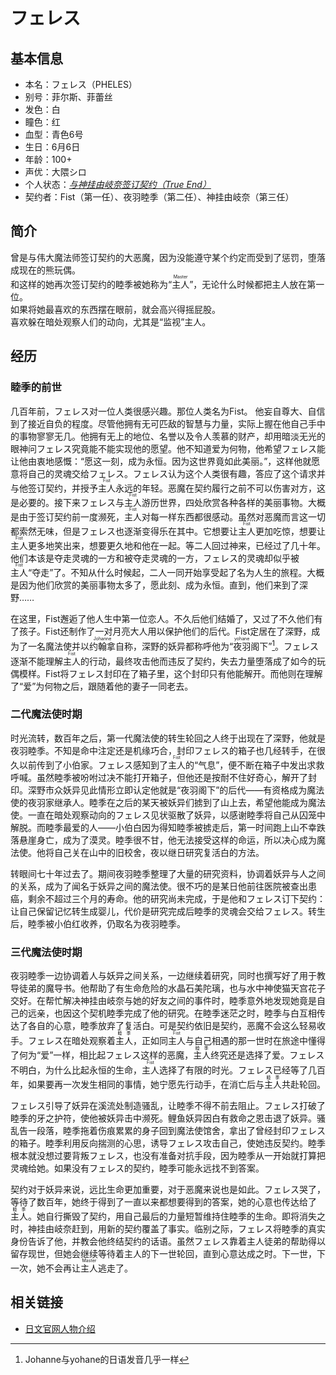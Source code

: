 # フェレス
## 基本信息
* 本名：フェレス（PHELES）
* 别号：菲尔斯、菲蕾丝
* 发色：白
* 瞳色：红
* 血型：青色6号
* 生日：6月6日
* 年龄：100+
* 声优：大隈シロ
* 个人状态：*<ins>与神挂由岐奈签订契约（True End）</ins>*
* 契约者：Fist（第一任）、夜羽睦季（第二任）、神挂由岐奈（第三任）

## 简介
曾是与伟大魔法师签订契约的大恶魔，因为没能遵守某个约定而受到了惩罚，堕落成现在的熊玩偶。  
和这样的她再次签订契约的睦季被她称为“<ruby>主人<rt>Master</rt></ruby>”，无论什么时候都把主人放在第一位。  
如果将她最喜欢的东西摆在眼前，就会高兴得摇屁股。  
喜欢躲在暗处观察人们的动向，尤其是“监视”主人。

## 经历
### 睦季的前世
几百年前，フェレス对一位人类很感兴趣。那位人类名为Fist。 他妄自尊大、自信到了接近自负的程度。尽管他拥有无可匹敌的智慧与力量，实际上握在他自己手中的事物寥寥无几。他拥有无上的地位、名誉以及令人羡慕的财产，却用暗淡无光的眼神问フェレス究竟能不能实现他的愿望。他不知道爱为何物，他希望フェレス能让他由衷地感慨：“愿这一刻，成为永恒。因为这世界竟如此美丽。”，这样他就愿意将自己的灵魂交给フェレス。フェレス认为这个人类很有趣，答应了这个请求并与他签订契约，并授予<ruby>主人<rt>Fist</rt></ruby>永远的年轻。恶魔在契约履行之前不可以伤害对方，这是必要的。接下来フェレス与<ruby>主人<rt>Fist</rt></ruby>游历世界，四处欣赏各种各样的美丽事物。大概是由于签订契约前一度濒死，<ruby>主人<rt>Fist</rt></ruby>对每一样东西都很感动。虽然对恶魔而言这一切都索然无味，但是フェレス也逐渐变得乐在其中。它想要让<ruby>主人<rt>Fist</rt></ruby>更加吃惊，想要让<ruby>主人<rt>Fist</rt></ruby>更多地笑出来，想要更久地和他在一起。等二人回过神来，已经过了几十年。他们本该是夺走灵魂的一方和被夺走灵魂的一方，フェレス的灵魂却似乎被<ruby>主人<rt>Fist</rt></ruby>“夺走”了。不知从什么时候起，二人一同开始享受起了名为人生的旅程。大概是因为他们欣赏的美丽事物太多了，愿此刻、成为永恒。直到，他们来到了深野……

在这里，Fist邂逅了他人生中第一位恋人。不久后他们结婚了，又过了不久他们有了孩子。Fist还制作了一对月亮大人用以保护他们的后代。Fist定居在了深野，成为了一名魔法使并以<ruby>约翰拿<rt>Johanne</rt></ruby>自称，深野的妖异都称呼他为“<ruby>夜羽<rt>yohane</rt></ruby>阁下”[^1]。フェレス逐渐不能理解<ruby>主人<rt>Fist</rt></ruby>的行动，最终攻击他而违反了契约，失去力量堕落成了如今的玩偶模样。Fist将フェレス封印在了箱子里，这个封印只有他能解开。而他则在理解了“爱”为何物之后，跟随着他的妻子一同老去。

### 二代魔法使时期
时光流转，数百年之后，第一代魔法使的转生轮回之人终于出现在了深野，他就是夜羽睦季。不知是命中注定还是机缘巧合，封印フェレス的箱子也几经转手，在很久以前传到了小伯家。フェレス感知到了<ruby>主人<rt>Fist</rt></ruby>的“气息”，便不断在箱子中发出求救呼喊。虽然睦季被吩咐过决不能打开箱子，但他还是按耐不住好奇心，解开了封印。深野市众妖异见此情形立即认定他就是“夜羽阁下”的后代——有资格成为魔法使的夜羽家继承人。睦季在之后的某天被妖异们掳到了山上去，希望他能成为魔法使。一直在暗处观察动向的フェレス见状驱散了妖异，以感谢睦季将自己从囚笼中解脱。而睦季最爱的人——小伯白因为得知睦季被掳走后，第一时间跑上山不幸跌落悬崖身亡，成为了漠灵。睦季很不甘，他无法接受这样的命运，所以决心成为魔法使。他将自己关在山中的旧校舍，夜以继日研究复活白的方法。

转眼间七十年过去了。期间夜羽睦季整理了大量的研究资料，协调着妖异与人之间的关系，成为了闻名于妖异之间的魔法使。很不巧的是某日他前往医院被查出患癌，剩余不超过三个月的寿命。他的研究尚未完成，于是他和フェレス订下契约：让自己保留记忆转生成婴儿，代价是研究完成后睦季的灵魂会交给フェレス。转生后，睦季被小伯红收养，仍取名为夜羽睦季。

### 三代魔法使时期
夜羽睦季一边协调着人与妖异之间关系，一边继续着研究，同时也撰写好了用于教导徒弟的魔导书。他帮助了有生命危险的水晶石美陀璃，也与水中神使猫天宫花子交好。在帮忙解决神挂由岐奈与她的好友之间的事件时，睦季意外地发现她竟是自己的远亲，也因这个契机睦季完成了他的研究。在睦季迷茫之时，睦季与白互相传达了各自的心意，睦季放弃了复活白。可是契约依旧是契约，恶魔不会这么轻易收手。フェレス在暗处观察着<ruby>主人<rt>睦季</rt></ruby>，正如同<ruby>主人<rt>Fist</rt></ruby>与自己相遇的那一世时在旅途中懂得了何为“爱”一样，相比起フェレス这样的恶魔，<ruby>主人<rt>睦季</rt></ruby>终究还是选择了爱。フェレス不明白，为什么比起永恒的生命，<ruby>主人<rt>Fist</rt></ruby>选择了有限的时光。フェレス已经等了几百年，如果要再一次发生相同的事情，她宁愿先行动手，在消亡后与<ruby>主人<rt>睦季</rt></ruby>共赴轮回。

フェレス引导了妖异在溪流处制造骚乱，让睦季不得不前去阻止。フェレス打破了睦季的牙之护符，使他被妖异击中濒死。鲤鱼妖异因白有救命之恩击退了妖异。骚乱告一段落，睦季拖着伤痕累累的身子回到魔法使馆舍，拿出了曾经封印フェレス的箱子。睦季利用反向揣测的心思，诱导フェレス攻击自己，使她违反契约。睦季根本就没想过要背叛フェレス，也没有准备对抗手段，因为睦季从一开始就打算把灵魂给她。如果没有フェレス的契约，睦季可能永远找不到答案。

契约对于妖异来说，远比生命更加重要，对于恶魔来说也是如此。フェレス哭了，等待了数百年，她终于得到了一直以来都想要得到的答案，她的心意也传达给了<ruby>主人<rt>睦季</rt></ruby>。她自行撕毁了契约，用自己最后的力量短暂维持住睦季的生命。即将消失之时，神挂由岐奈赶到，用新的契约覆盖了事实。临别之际，フェレス将睦季的真实身份告诉了他，并教会他终结契约的话语。虽然フェレス靠着主人徒弟的帮助得以留存现世，但她会继续等待着主人的下一世轮回，直到心意达成之时。下一世，下一次，她不会再让<ruby>主人<rt>Master</rt></ruby>逃走了。

## 相关链接
* [日文官网人物介绍](https://fanzagames-digination.com/azurite/tamayura/character/index.html#character07)

[^1]:Johanne与yohane的日语发音几乎一样